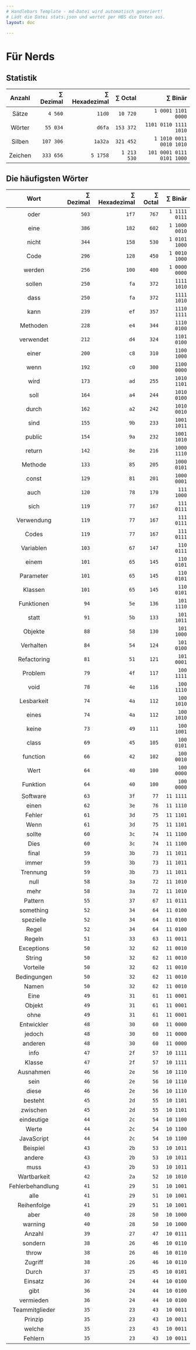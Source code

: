 ```yaml
---
# Handlebars Template - md-Datei wird automatisch generiert!
# Lädt die Datei stats.json und wertet per HBS die Daten aus.
layout: doc

---
```


# Für Nerds

## Statistik

| Anzahl | ∑ Dezimal | ∑ Hexadezimal | ∑ Octal | ∑ Binär |
|:------:|------:|------:|------:|------:|
| Sätze | `4 560` | `11d0` | `10 720` | `1 0001 1101 0000` |
| Wörter | `55 034` | `d6fa` | `153 372` | `1101 0110 1111 1010` |
| Silben | `107 306` | `1a32a` | `321 452` | `1 1010 0011 0010 1010` |
| Zeichen | `333 656` | `5 1758` | `1 213 530` | `101 0001 0111 0101 1000` |

## Die häufigsten Wörter

| Wort | ∑ Dezimal | ∑ Hexadezimal | ∑ Octal | ∑ Binär |
|:----:|--------:|---------------:|---------:|---------:|
| oder | `503` | `1f7` | `767` | `1 1111 0111` |
| eine | `386` | `182` | `602` | `1 1000 0010` |
| nicht | `344` | `158` | `530` | `1 0101 1000` |
| Code | `296` | `128` | `450` | `1 0010 1000` |
| werden | `256` | `100` | `400` | `1 0000 0000` |
| sollen | `250` | `fa` | `372` | `1111 1010` |
| dass | `250` | `fa` | `372` | `1111 1010` |
| kann | `239` | `ef` | `357` | `1110 1111` |
| Methoden | `228` | `e4` | `344` | `1110 0100` |
| verwendet | `212` | `d4` | `324` | `1101 0100` |
| einer | `200` | `c8` | `310` | `1100 1000` |
| wenn | `192` | `c0` | `300` | `1100 0000` |
| wird | `173` | `ad` | `255` | `1010 1101` |
| soll | `164` | `a4` | `244` | `1010 0100` |
| durch | `162` | `a2` | `242` | `1010 0010` |
| sind | `155` | `9b` | `233` | `1001 1011` |
| public | `154` | `9a` | `232` | `1001 1010` |
| return | `142` | `8e` | `216` | `1000 1110` |
| Methode | `133` | `85` | `205` | `1000 0101` |
| const | `129` | `81` | `201` | `1000 0001` |
| auch | `120` | `78` | `170` | `111 1000` |
| sich | `119` | `77` | `167` | `111 0111` |
| Verwendung | `119` | `77` | `167` | `111 0111` |
| Codes | `119` | `77` | `167` | `111 0111` |
| Variablen | `103` | `67` | `147` | `110 0111` |
| einem | `101` | `65` | `145` | `110 0101` |
| Parameter | `101` | `65` | `145` | `110 0101` |
| Klassen | `101` | `65` | `145` | `110 0101` |
| Funktionen | `94` | `5e` | `136` | `101 1110` |
| statt | `91` | `5b` | `133` | `101 1011` |
| Objekte | `88` | `58` | `130` | `101 1000` |
| Verhalten | `84` | `54` | `124` | `101 0100` |
| Refactoring | `81` | `51` | `121` | `101 0001` |
| Problem | `79` | `4f` | `117` | `100 1111` |
| void | `78` | `4e` | `116` | `100 1110` |
| Lesbarkeit | `74` | `4a` | `112` | `100 1010` |
| eines | `74` | `4a` | `112` | `100 1010` |
| keine | `73` | `49` | `111` | `100 1001` |
| class | `69` | `45` | `105` | `100 0101` |
| function | `66` | `42` | `102` | `100 0010` |
| Wert | `64` | `40` | `100` | `100 0000` |
| Funktion | `64` | `40` | `100` | `100 0000` |
| Software | `63` | `3f` | `77` | `11 1111` |
| einen | `62` | `3e` | `76` | `11 1110` |
| Fehler | `61` | `3d` | `75` | `11 1101` |
| Wenn | `61` | `3d` | `75` | `11 1101` |
| sollte | `60` | `3c` | `74` | `11 1100` |
| Dies | `60` | `3c` | `74` | `11 1100` |
| final | `59` | `3b` | `73` | `11 1011` |
| immer | `59` | `3b` | `73` | `11 1011` |
| Trennung | `59` | `3b` | `73` | `11 1011` |
| null | `58` | `3a` | `72` | `11 1010` |
| mehr | `58` | `3a` | `72` | `11 1010` |
| Pattern | `55` | `37` | `67` | `11 0111` |
| something | `52` | `34` | `64` | `11 0100` |
| spezielle | `52` | `34` | `64` | `11 0100` |
| Regel | `52` | `34` | `64` | `11 0100` |
| Regeln | `51` | `33` | `63` | `11 0011` |
| Exceptions | `50` | `32` | `62` | `11 0010` |
| String | `50` | `32` | `62` | `11 0010` |
| Vorteile | `50` | `32` | `62` | `11 0010` |
| Bedingungen | `50` | `32` | `62` | `11 0010` |
| Namen | `50` | `32` | `62` | `11 0010` |
| Eine | `49` | `31` | `61` | `11 0001` |
| Objekt | `49` | `31` | `61` | `11 0001` |
| ohne | `49` | `31` | `61` | `11 0001` |
| Entwickler | `48` | `30` | `60` | `11 0000` |
| jedoch | `48` | `30` | `60` | `11 0000` |
| anderen | `48` | `30` | `60` | `11 0000` |
| info | `47` | `2f` | `57` | `10 1111` |
| Klasse | `47` | `2f` | `57` | `10 1111` |
| Ausnahmen | `46` | `2e` | `56` | `10 1110` |
| sein | `46` | `2e` | `56` | `10 1110` |
| diese | `46` | `2e` | `56` | `10 1110` |
| besteht | `45` | `2d` | `55` | `10 1101` |
| zwischen | `45` | `2d` | `55` | `10 1101` |
| eindeutige | `44` | `2c` | `54` | `10 1100` |
| Werte | `44` | `2c` | `54` | `10 1100` |
| JavaScript | `44` | `2c` | `54` | `10 1100` |
| Beispiel | `43` | `2b` | `53` | `10 1011` |
| andere | `43` | `2b` | `53` | `10 1011` |
| muss | `43` | `2b` | `53` | `10 1011` |
| Wartbarkeit | `42` | `2a` | `52` | `10 1010` |
| Fehlerbehandlung | `41` | `29` | `51` | `10 1001` |
| alle | `41` | `29` | `51` | `10 1001` |
| Reihenfolge | `41` | `29` | `51` | `10 1001` |
| aber | `40` | `28` | `50` | `10 1000` |
| warning | `40` | `28` | `50` | `10 1000` |
| Anzahl | `39` | `27` | `47` | `10 0111` |
| sondern | `38` | `26` | `46` | `10 0110` |
| throw | `38` | `26` | `46` | `10 0110` |
| Zugriff | `38` | `26` | `46` | `10 0110` |
| Durch | `37` | `25` | `45` | `10 0101` |
| Einsatz | `36` | `24` | `44` | `10 0100` |
| gibt | `36` | `24` | `44` | `10 0100` |
| vermieden | `36` | `24` | `44` | `10 0100` |
| Teammitglieder | `35` | `23` | `43` | `10 0011` |
| Prinzip | `35` | `23` | `43` | `10 0011` |
| welche | `35` | `23` | `43` | `10 0011` |
| Fehlern | `35` | `23` | `43` | `10 0011` |
